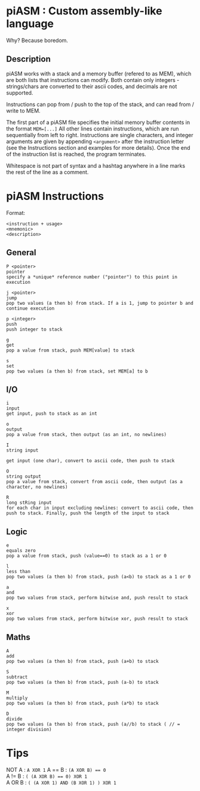 # piASM : Custom assembly-like language
Why? Because boredom.

## Description
piASM works with a stack and a memory buffer (refered to as MEM), which are both lists that instructions can modify. Both contain only integers - strings/chars are converted to their ascii codes, and decimals are not supported.

Instructions can pop from / push to the top of the stack, and can read from / write to MEM.

The first part of a piASM file specifies the initial memory buffer contents in the format `MEM=[...]`
All other lines contain instructions, which are run sequentially from left to right. Instructions are single characters, and integer arguments are given by appending `<argument>` after the instruction letter (see the Instructions section and examples for more details). Once the end of the instruction list is reached, the program terminates.

Whitespace is not part of syntax and a hashtag anywhere in a line marks the rest of the line as a comment.

# piASM Instructions

Format:
```
<instruction + usage>
<mnemonic>
<description>
```

## General

```
P <pointer>
pointer
specify a *unique* reference number ("pointer") to this point in execution
```

```
j <pointer>
jump
pop two values (a then b) from stack. If a is 1, jump to pointer b and continue execution
```

```
p <integer>
push
push integer to stack
```

```
g
get
pop a value from stack, push MEM[value] to stack
```

```
s
set
pop two values (a then b) from stack, set MEM[a] to b
```

## I/O

```
i
input
get input, push to stack as an int
```

```
o
output
pop a value from stack, then output (as an int, no newlines)
```

```
I
string input

get input (one char), convert to ascii code, then push to stack
```

```
O
string output
pop a value from stack, convert from ascii code, then output (as a character, no newlines)
```

```
R
long stRing input
for each char in input excluding newlines: convert to ascii code, then push to stack. Finally, push the length of the input to stack
```


## Logic

```
e
equals zero
pop a value from stack, push (value==0) to stack as a 1 or 0
```

```
l
less than
pop two values (a then b) from stack, push (a<b) to stack as a 1 or 0
```

```
a
and
pop two values from stack, perform bitwise and, push result to stack
```

```
x
xor
pop two values from stack, perform bitwise xor, push result to stack
```



## Maths

```
A
add
pop two values (a then b) from stack, push (a+b) to stack
```

```
S
subtract
pop two values (a then b) from stack, push (a-b) to stack
```

```
M
multiply
pop two values (a then b) from stack, push (a*b) to stack
```

```
D
divide
pop two values (a then b) from stack, push (a//b) to stack ( // = integer division)
```

# Tips

NOT A : `A XOR 1`
A == B : `(A XOR B) == 0`  
A != B : `( (A XOR B) == 0) XOR 1`  
A OR B : `( (A XOR 1) AND (B XOR 1) ) XOR 1`